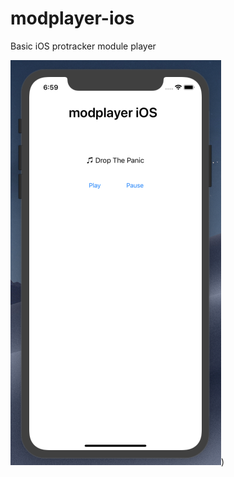 # modplayer-ios
Basic iOS protracker module player

[![Gods](screenshot.png)](https://www.youtube.com/watch?v=mF5EzUHbhv8))